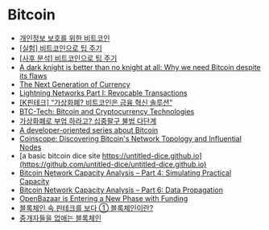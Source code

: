 Bitcoin
=======
* [개인정보 보호를 위한 비트코인](http://www.thestartupbible.com/2015/03/bitcoins-for-personal-privacy.html)
* [\[실험\] 비트코인으로 팁 주기](http://www.thestartupbible.com/2015/04/tipping-with-bitcoins-an-experiment.html)
* [\[사후 분석\] 비트코인으로 팁 주기](http://www.thestartupbible.com/2015/04/tipping-with-bitcoins-postmortem.html)
* [A dark knight is better than no knight at all: Why we need Bitcoin despite its flaws](http://suitpossum.blogspot.kr/2015/03/bitcoin-power-dynamics.html)
* [The Next Generation of Currency](http://www.wired.com/partners/bnymellon/futureofmoney/)
* [Lightning Networks Part I: Revocable Transactions](http://rusty.ozlabs.org/?p=450)
* [[K핀테크] “가상화폐? 비트코인은 금융 혁신 솔루션”](http://www.bloter.net/archives/225902)
* [BTC-Tech: Bitcoin and Cryptocurrency Technologies](https://piazza.com/princeton/spring2015/btctech/resources)
* [가상화폐로 부업 하라고? 십중팔구 불법 다단계](http://www.bloter.net/archives/227505)
* [A developer-oriented series about Bitcoin](http://davidederosa.com/basic-blockchain-programming/)
* [Coinscope: Discovering Bitcoin's Network Topology and Influential Nodes](http://cs.umd.edu/projects/coinscope/)
* [a basic bitcoin dice site https://untitled-dice.github.io](https://github.com/untitled-dice/untitled-dice.github.io)
* [Bitcoin Network Capacity Analysis – Part 4: Simulating Practical Capacity](https://tradeblock.com/blog/bitcoin-network-capacity-analysis-part-4-simulating-practical-capacity)
* [Bitcoin Network Capacity Analysis – Part 6: Data Propagation](https://tradeblock.com/blog/bitcoin-network-capacity-analysis-part-6-data-propagation)
* [OpenBazaar is Entering a New Phase with Funding](https://blog.openbazaar.org/openbazaar-is-entering-a-new-phase-with-funding/)
* [블록체인 속 핀테크를 보다 ① 블록체인이란?](http://www.bloter.net/archives/230157)
* [중개자들을 없애는 블록체인](http://www.thestartupbible.com/2015/07/how-blockchain-can-get-rid-of-middlemen.html)